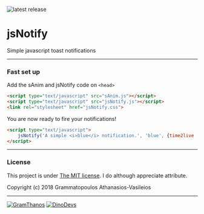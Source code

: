 ![latest release](https://img.shields.io/badge/latest%20release-v1.1.0-green.svg?style=flat-square)

# jsNotify
Simple javascript toast notifications

___


### Fast set up

Add the sAnim and jsNotify code on `<head>`

```html
<script type="text/javascript" src="sAnim.js"></script>
<script type="text/javascript" src="jsNotify.js"></script>
<link rel="stylesheet" href="jsNotify.css">
```

You are now ready to fire your notifications!

```html
<script type="text/javascript">
	jsNotify('A simple <i>blue</i> notification.', 'blue', {time2live : 5*1000});
</script>
```

___


### License

This project is under [The MIT license](https://opensource.org/licenses/MIT).
I do although appreciate attribute.

Copyright (c) 2018 Grammatopoulos Athanasios-Vasileios

___

[![GramThanos](https://avatars2.githubusercontent.com/u/14858959?s=42&v=4)](https://github.com/GramThanos)
[![DinoDevs](https://avatars1.githubusercontent.com/u/17518066?s=42&v=4)](https://github.com/DinoDevs)
